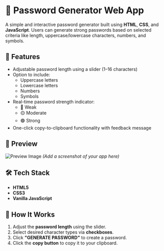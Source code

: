# 🔐 Password Generator Web App

A simple and interactive password generator built using **HTML**, **CSS**, and **JavaScript**. Users can generate strong passwords based on selected criteria like length, uppercase/lowercase characters, numbers, and symbols.

## 🚀 Features

- Adjustable password length using a slider (1–16 characters)
- Option to include:
  - Uppercase letters
  - Lowercase letters
  - Numbers
  - Symbols
- Real-time password strength indicator:
  - 🔴 Weak
  - 🟡 Moderate
  - 🟢 Strong
- One-click copy-to-clipboard functionality with feedback message

## 📸 Preview

![Preview Image](preview.png) *(Add a screenshot of your app here)*

## 🛠️ Tech Stack

- **HTML5**
- **CSS3**
- **Vanilla JavaScript**

## 🧩 How It Works

1. Adjust the **password length** using the slider.
2. Select desired character types via **checkboxes**.
3. Click **"GENERATE PASSWORD"** to create a password.
4. Click the **copy button** to copy it to your clipboard.

